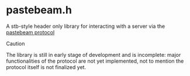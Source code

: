 # pastebeam.h

A stb-style header only library for interacting with a server via the [pastebeam protocol](https://github.com/tsoding/pastebeam/)

> [!CAUTION]
> The library is still in early stage of development and is incomplete:
> major functionalities of the protocol are not yet implemented, not to mention
> the protocol itself is not finalized yet.
